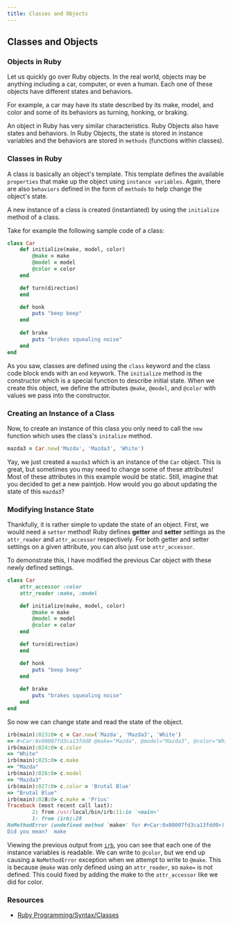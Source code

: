 ```yaml
---
title: Classes and Objects
---
```

## Classes and Objects


### Objects in Ruby

Let us quickly go over Ruby objects. In the real world, objects may be anything including a car, computer, or even a human. Each one of these objects have different states and behaviors.

For example, a car may have its state described by its make, model, and color and some of its behaviors as turning, honking, or braking.

An object in Ruby has very similar characteristics. Ruby Objects also have states and behaviors. In Ruby Objects, the state is stored in instance variables and the behaviors are stored in `methods` (functions within classes).


### Classes in Ruby

A class is basically an object's template. This template defines the available `properties` that make up the object using `instance variables`. Again, there are also `behaviors` defined in the form of `methods` to help change the object's state.

A new instance of a class is created (instantiated) by using the `initialize` method of a class.

Take for example the following sample code of a class:

```Ruby
class Car
    def initialize(make, model, color)
        @make = make
        @model = model
        @color = color
    end

    def turn(direction)
    end

    def honk
        puts "beep beep"
    end
    
    def brake
        puts "brakes squealing noise"
    end
end
```

As you saw, classes are defined using the `class` keyword and the class code block ends with an `end` keywork. The `initialize` method is the constructor which is a special function to describe initial state. When we create this object, we define the attributes `@make`, `@model`, and `@color` with values we pass into the constructor.

### Creating an Instance of a Class

Now, to create an instance of this class you only need to call the `new` function which uses the class's `initalize` method.

```Ruby
mazda3 = Car.new('Mazda', 'Mazda3', 'White')
```

Yay, we just created a `mazda3` which is an instance of the `Car` object. This is great, but sometimes you may need to change some of these attributes! Most of these attributes in this example would be static. Still, imagine that you decided to get a new paintjob. How would you go about updating the state of this `mazda3`?

### Modifying Instance State

Thankfully, it is rather simple to update the state of an object. First, we would need a `setter` method! Ruby defines **getter** and **setter** settings as the `attr_reader` and `attr_accessor` respectively. For both getter and setter settings on a given attribute, you can also just use `attr_accessor`.

To demonstrate this, I have modified the previous Car object with these newly defined settings.

```Ruby
class Car
    attr_accessor :color
    attr_reader :make, :model

    def initialize(make, model, color)
        @make = make
        @model = model
        @color = color
    end

    def turn(direction)
    end

    def honk
        puts "beep beep"
    end
    
    def brake
        puts "brakes squealing noise"
    end
end
```

So now we can change state and read the state of the object.

```Ruby
irb(main):023:0> c = Car.new('Mazda', 'Mazda3', 'White')
=> #<Car:0x00007fd3ca13fdd0 @make="Mazda", @model="Mazda3", @color="White", @speed=nil>
irb(main):024:0> c.color
=> "White"
irb(main):025:0> c.make
=> "Mazda"
irb(main):026:0> c.model
=> "Mazda3"
irb(main):027:0> c.color = 'Brutal Blue'
=> "Brutal Blue"
irb(main):028:0> c.make = 'Prius'
Traceback (most recent call last):
        2: from /usr/local/bin/irb:11:in `<main>'
        1: from (irb):28
NoMethodError (undefined method `make=' for #<Car:0x00007fd3ca13fdd0>)
Did you mean?  make
```

Viewing the previous output from [`irb`](https://en.wikipedia.org/wiki/Interactive_Ruby_Shell), you can see that each one of the instance variables is readable. We can write to `@color`, but we end up causing a `NoMethodError` exception when we attempt to write to `@make`. This is because `@make` was only defined using an `attr_reader`, so `make=` is not defined. This could fixed by adding the make to the `attr_accessor` like we did for color.

### Resources
- [Ruby Programming/Syntax/Classes](https://en.wikibooks.org/wiki/Ruby_Programming/Syntax/Classes)
